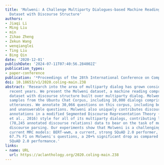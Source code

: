 ```yaml
---
title: 'Molweni: A Challenge Multiparty Dialogues-based Machine Reading Comprehension
  Dataset with Discourse Structure'
authors:
- Jiaqi Li
- Ming Liu
- min
- Zihao Zheng
- Zekun Wang
- wenqianglei
- Ting Liu
- Bing Qin
date: '2020-12-01'
publishDate: '2024-07-11T07:40:56.284002Z'
publication_types:
- paper-conference
publication: '*Proceedings of the 28th International Conference on Computational Linguistics*'
doi: 10.18653/v1/2020.coling-main.238
abstract: 'Research into the area of multiparty dialog has grown considerably over
  recent years. We present the Molweni dataset, a machine reading comprehension (MRC)
  dataset with discourse structure built over multiparty dialog. Molweni′s source
  samples from the Ubuntu Chat Corpus, including 10,000 dialogs comprising 88,303
  utterances. We annotate 30,066 questions on this corpus, including both answerable
  and unanswerable questions. Molweni also uniquely contributes discourse dependency
  annotations in a modified Segmented Discourse Representation Theory (SDRT; Asher
  et al., 2016) style for all of its multiparty dialogs, contributing large-scale
  (78,245 annotated discourse relations) data to bear on the task of multiparty dialog
  discourse parsing. Our experiments show that Molweni is a challenging dataset for
  current MRC models: BERT-wwm, a current, strong SQuAD 2.0 performer, achieves only
  67.7% F1 on Molweni′s questions, a 20+% significant drop as compared against its
  SQuAD 2.0 performance.'
links:
- name: URL
  url: https://aclanthology.org/2020.coling-main.238
---
```

